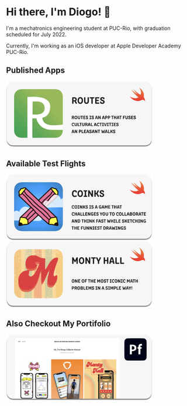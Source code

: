 # Hi there, I'm Diogo! 👋

I'm a mechatronics engineering student at PUC-Rio, with graduation scheduled for July 2022. 

Currently, I'm working as an iOS developer at Apple Developer Academy PUC-Rio. 

## Published Apps
[<img src="routes.png" width="400"/>](https://apps.apple.com/br/app/routes-caminhadas-culturais/id1576016545?l=en)

## Available Test Flights
[<img src="coinks.png" width="400"/>](https://testflight.apple.com/join/ABK9wOWK)
[<img src="monty.png" width="400"/>](https://testflight.apple.com/join/mlYhPshB)

## Also Checkout My Portifolio
[<img src="portifolio.png" width="400"/>](https://diogoinfante.myportfolio.com)
<!--
**DiogoInfante/DiogoInfante** is a ✨ _special_ ✨ repository because its `README.md` (this file) appears on your GitHub profile.

Here are some ideas to get you started:

- 🔭 I’m currently working on ...
- 🌱 I’m currently learning ...
- 👯 I’m looking to collaborate on ...
- 🤔 I’m looking for help with ...
- 💬 Ask me about ...
- 📫 How to reach me: ...
- 😄 Pronouns: ...
- ⚡ Fun fact: ...
-->
